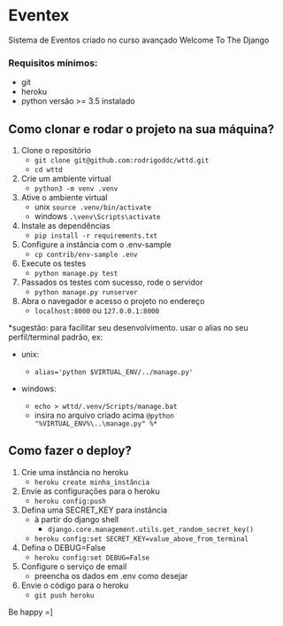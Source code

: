 # Eventex
Sistema de Eventos criado no curso avançado Welcome To The Django

### Requisitos mínimos:
- git
- heroku
- python versão >= 3.5 instalado

## Como clonar e rodar o projeto na sua máquina?
1. Clone o repositório
   - `git clone git@github.com:rodrigoddc/wttd.git`
   - `cd wttd`
2. Crie um ambiente virtual
   - `python3 -m venv .venv`
3. Ative o ambiente virtual
   - unix `source .venv/bin/activate`
   - windows `.\venv\Scripts\activate`
4. Instale as dependências
   - `pip install -r requirements.txt`
5. Configure a instância com o .env-sample
   - `cp contrib/env-sample .env `
6. Execute os testes
   - `python manage.py test`
7. Passados os testes com sucesso, rode o servidor
   - `python manage.py runserver`
8. Abra o navegador e acesso o projeto no endereço
   - `localhost:8000` ou `127.0.0.1:8000`
   
*sugestão: para facilitar seu desenvolvimento. usar o alias no seu perfil/terminal padrão, ex:
- unix:
  - `alias='python $VIRTUAL_ENV/../manage.py'`

- windows:<br/>
    - `echo > wttd/.venv/Scripts/manage.bat`
    - insira no arquivo criado acima `@python "%VIRTUAL_ENV%\..\manage.py" %*` 

## Como fazer o deploy?
1.  Crie uma instância no heroku
    - `heroku create minha_instância`
2. Envie as configurações para o heroku
   - `heroku config:push`
3. Defina uma SECRET_KEY para instância 
   - à partir do django shell 
     - `django.core.management.utils.get_random_secret_key()`
   - `heroku config:set SECRET_KEY=value_above_from_terminal`
4. Defina o DEBUG=False
    - `heroku config:set DEBUG=False`
5. Configure o serviço de email
   - preencha os dados em .env como desejar
6. Envie o código para o heroku
    - `git push heroku`

Be happy =]